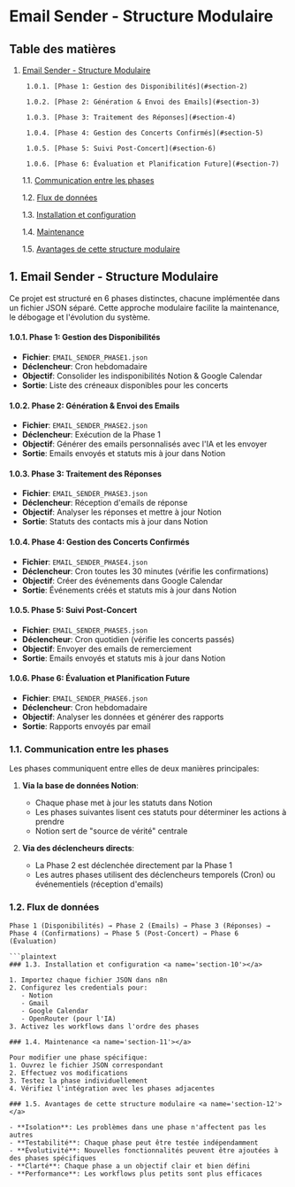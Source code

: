 # Email Sender - Structure Modulaire

## Table des matières

1. [Email Sender - Structure Modulaire](#section-1)

        1.0.1. [Phase 1: Gestion des Disponibilités](#section-2)

        1.0.2. [Phase 2: Génération & Envoi des Emails](#section-3)

        1.0.3. [Phase 3: Traitement des Réponses](#section-4)

        1.0.4. [Phase 4: Gestion des Concerts Confirmés](#section-5)

        1.0.5. [Phase 5: Suivi Post-Concert](#section-6)

        1.0.6. [Phase 6: Évaluation et Planification Future](#section-7)

    1.1. [Communication entre les phases](#section-8)

    1.2. [Flux de données](#section-9)

    1.3. [Installation et configuration](#section-10)

    1.4. [Maintenance](#section-11)

    1.5. [Avantages de cette structure modulaire](#section-12)

## 1. Email Sender - Structure Modulaire <a name='section-1'></a>

Ce projet est structuré en 6 phases distinctes, chacune implémentée dans un fichier JSON séparé. Cette approche modulaire facilite la maintenance, le débogage et l'évolution du système.

#### 1.0.1. Phase 1: Gestion des Disponibilités <a name='section-2'></a>

- **Fichier**: `EMAIL_SENDER_PHASE1.json`
- **Déclencheur**: Cron hebdomadaire
- **Objectif**: Consolider les indisponibilités Notion & Google Calendar
- **Sortie**: Liste des créneaux disponibles pour les concerts

#### 1.0.2. Phase 2: Génération & Envoi des Emails <a name='section-3'></a>

- **Fichier**: `EMAIL_SENDER_PHASE2.json`
- **Déclencheur**: Exécution de la Phase 1
- **Objectif**: Générer des emails personnalisés avec l'IA et les envoyer
- **Sortie**: Emails envoyés et statuts mis à jour dans Notion

#### 1.0.3. Phase 3: Traitement des Réponses <a name='section-4'></a>

- **Fichier**: `EMAIL_SENDER_PHASE3.json`
- **Déclencheur**: Réception d'emails de réponse
- **Objectif**: Analyser les réponses et mettre à jour Notion
- **Sortie**: Statuts des contacts mis à jour dans Notion

#### 1.0.4. Phase 4: Gestion des Concerts Confirmés <a name='section-5'></a>

- **Fichier**: `EMAIL_SENDER_PHASE4.json`
- **Déclencheur**: Cron toutes les 30 minutes (vérifie les confirmations)
- **Objectif**: Créer des événements dans Google Calendar
- **Sortie**: Événements créés et statuts mis à jour dans Notion

#### 1.0.5. Phase 5: Suivi Post-Concert <a name='section-6'></a>

- **Fichier**: `EMAIL_SENDER_PHASE5.json`
- **Déclencheur**: Cron quotidien (vérifie les concerts passés)
- **Objectif**: Envoyer des emails de remerciement
- **Sortie**: Emails envoyés et statuts mis à jour dans Notion

#### 1.0.6. Phase 6: Évaluation et Planification Future <a name='section-7'></a>

- **Fichier**: `EMAIL_SENDER_PHASE6.json`
- **Déclencheur**: Cron hebdomadaire
- **Objectif**: Analyser les données et générer des rapports
- **Sortie**: Rapports envoyés par email

### 1.1. Communication entre les phases <a name='section-8'></a>

Les phases communiquent entre elles de deux manières principales:

1. **Via la base de données Notion**:
   - Chaque phase met à jour les statuts dans Notion
   - Les phases suivantes lisent ces statuts pour déterminer les actions à prendre
   - Notion sert de "source de vérité" centrale

2. **Via des déclencheurs directs**:
   - La Phase 2 est déclenchée directement par la Phase 1
   - Les autres phases utilisent des déclencheurs temporels (Cron) ou événementiels (réception d'emails)

### 1.2. Flux de données <a name='section-9'></a>

```plaintext
Phase 1 (Disponibilités) → Phase 2 (Emails) → Phase 3 (Réponses) → Phase 4 (Confirmations) → Phase 5 (Post-Concert) → Phase 6 (Évaluation)

```plaintext
### 1.3. Installation et configuration <a name='section-10'></a>

1. Importez chaque fichier JSON dans n8n
2. Configurez les credentials pour:
   - Notion
   - Gmail
   - Google Calendar
   - OpenRouter (pour l'IA)
3. Activez les workflows dans l'ordre des phases

### 1.4. Maintenance <a name='section-11'></a>

Pour modifier une phase spécifique:
1. Ouvrez le fichier JSON correspondant
2. Effectuez vos modifications
3. Testez la phase individuellement
4. Vérifiez l'intégration avec les phases adjacentes

### 1.5. Avantages de cette structure modulaire <a name='section-12'></a>

- **Isolation**: Les problèmes dans une phase n'affectent pas les autres
- **Testabilité**: Chaque phase peut être testée indépendamment
- **Évolutivité**: Nouvelles fonctionnalités peuvent être ajoutées à des phases spécifiques
- **Clarté**: Chaque phase a un objectif clair et bien défini
- **Performance**: Les workflows plus petits sont plus efficaces

